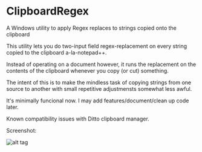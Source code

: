 # ClipboardRegex
A Windows utility to apply Regex replaces to strings copied onto the clipboard

This utility lets you do two-input field regex-replacement on every string copied to the clipboard a-la-notepad++.

Instead of operating on a document however, it runs the replacement on the contents of the clipboard whenever you copy (or cut) something.

The intent of this is to make the mindless task of copying strings from one source to another with small repetitive adjustmensts somewhat less awful.

It's minimally funcional now. I may add features/document/clean up code later.

Known compatibility issues with Ditto clipboard manager.

Screenshot:

![alt tag](http://i.imgur.com/GYf59ts.png)
